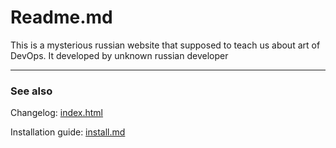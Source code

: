 # Readme.md
This is a mysterious russian website that supposed to teach us about art of DevOps.
It developed by unknown russian developer
***
### See also

Changelog: [index.html](index.html)

Installation guide: [install.md](install.md)